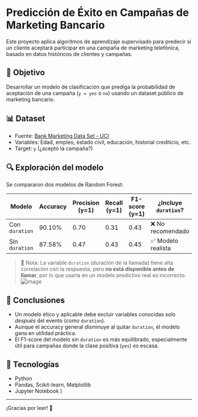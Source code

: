 # Predicción de Éxito en Campañas de Marketing Bancario

Este proyecto aplica algoritmos de aprendizaje supervisado para predecir si un cliente aceptará participar en una campaña de marketing telefónica, basado en datos históricos de clientes y campañas.

## 🎯 Objetivo
Desarrollar un modelo de clasificación que prediga la probabilidad de aceptación de una campaña (`y = yes` o `no`) usando un dataset público de marketing bancario.

## 📊 Dataset
- Fuente: [Bank Marketing Data Set - UCI](https://archive.ics.uci.edu/ml/datasets/bank+marketing)
- Variables: Edad, empleo, estado civil, educación, historial crediticio, etc.
- Target: `y` (¿aceptó la campaña?)

## 🔍 Exploración del modelo
Se compararon dos modelos de Random Forest:

| Modelo              | Accuracy | Precision (y=1) | Recall (y=1) | F1-score (y=1) | ¿Incluye `duration`? |
|---------------------|----------|------------------|---------------|----------------|-----------------------|
| Con `duration`      | 90.10%   | 0.70             | 0.31          | 0.43           | ❌ No recomendado     |
| Sin `duration`      | 87.58%   | 0.47             | 0.43          | 0.45           | ✅ Modelo realista     |

> 🔎 Nota: La variable `duration` (duración de la llamada) tiene alta correlación con la respuesta, pero **no está disponible antes de llamar**, por lo que usarla en un modelo predictivo real es incorrecto.
![image](https://github.com/user-attachments/assets/93cf7a9c-54a7-4dcf-9164-b40a1167fe24)

## 🧠 Conclusiones
- Un modelo ético y aplicable debe excluir variables conocidas *solo después* del evento (como `duration`).
- Aunque el accuracy general disminuye al quitar `duration`, el modelo gana en utilidad práctica.
- El F1-score del modelo sin `duration` es más equilibrado, especialmente útil para campañas donde la clase positiva (`yes`) es escasa.

## 📂 Tecnologías
- Python
- Pandas, Scikit-learn, Matplotlib
- Jupyter Notebook
)

---

¡Gracias por leer! 🌱
